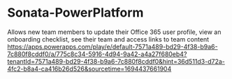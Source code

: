 # Sonata-PowerPlatform
Allows new team members to update their Office 365 user profile, view an onboarding checklist, see their team and access links to team content
https://apps.powerapps.com/play/e/default-7571a489-bd29-4f38-b9a6-7c880f8cddf0/a/775c8c34-5916-4d94-9a42-a4a27f680eb4?tenantId=7571a489-bd29-4f38-b9a6-7c880f8cddf0&hint=36d511d3-d72a-4fc2-b8a4-ca416b26d526&sourcetime=1694437661904
